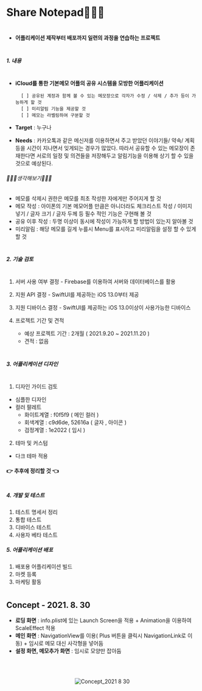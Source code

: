 # Share Notepad🧑🏻‍💻
#
- **어플리케이션 제작부터 배포까지 일련의 과정을 연습하는 프로젝트**
#
##### 1. 내용
#
- **iCloud를 통한 기본메모 어플의 공유 시스템을 모방한 어플리케이션**

        [ ] 공유된 계정과 함께 볼 수 있는 메모장으로 각자가 수정 / 삭제 / 추가 등이 가능하게 할 것 
        [ ] 미리알림 기능을 제공할 것
        [ ] 메모는 라벨링하여 구분할 것

- **Target** : 누구나
- **Needs** : 카카오톡과 같은 메신저를 이용하면서 주고 받았던 이야기들/ 약속/ 계획등을 시간이 지나면서 잊게되는 경우가 많았다. 따라서 공유할 수 있는 메모장이 존재한다면 서로의 일정 및 의견들을 저장해두고 알림기능을 이용해 상기 할 수 있을 것으로 예상된다. 

###### 🧑🏻‍💻생각해보기🧑🏻‍💻

- 메모를 삭제시 권한은 메모를 최초 작성한 자에게만 주어지게 할 것
- 메모 작성 : 아이폰의 기본 메모어플 만큼은 아니더라도 체크리스트 작성 / 이미지 넣기 /  글자 크기 / 글자 두께 등 필수 적인 기능은 구현해 볼 것
- 공유 이후 작성 : 두명 이상이 동시에 작성이 가능하게 할 방법이 있는지 알아볼 것
- 미리알림 :  해당 메모를 길게 누를시 Menu를 표시하고 미리알림을 설정 할 수 있게 할 것
#
##### 2. 기술 검토
#
1. 서버 사용 여부 결정 - Firebase를 이용하여 서버와 데이터베이스를 활용

2. 지원 API 결정 - SwiftUI를 제공하는 iOS 13.0부터 제공
 
3. 지원 디바이스 결정 - SwiftUI를 제공하는 iOS 13.0이상이 사용가능한 디바이스
4. 프로젝트 기간 및 견적
    - 예상 프로젝트 기간 : 2개월 ( 2021.9.20 ~ 2021.11.20 )
    - 견적 : 없음
#
##### 3. 어플리케이션 디자인
#
1. 디자인 가이드 검토
- 심플한 디자인
- 컬러 팔레트 
    * 화이트계열 : f0f5f9 ( 메인 컬러 )
    * 회색계열 : c9d6de, 52616a  ( 글자 , 아이콘 )
    * 검정계열 : 1e2022 ( 임시 )

2. 테마 및 커스텀
- 다크 테마 적용

#### 👉 추후에 정리할 것 👈
#
##### 4. 개발 및 테스트

1. 테스트 명세서 정리
2. 통합 테스트
3. 디바이스 테스트
4. 사용자 베타 테스트

##### 5. 어플리케이션 배포

1. 배포용 어플리케이션 빌드
2. 마켓 등록
3. 마케팅 활동

#

## Concept - 2021. 8. 30

- **로딩 화면** : info.plist에 있는 Launch Screen을 적용 + Animation을 이용하여 ScaleEffect 적용
- **메인 화면** : NavigationView를 이용( Plus 버튼을 클릭시 NavigationLink로 이동) + 임시로 메모 대신 사각형을 넣어둠
- **설정 화면, 메모추가 화면** : 임시로 모양만 잡아둠

<div align = "center">
<br></br>

![Concept_2021 8 30](https://user-images.githubusercontent.com/53691249/131350453-83e8b5ae-6889-491d-baa1-58a54cec8424.gif)

</div>


